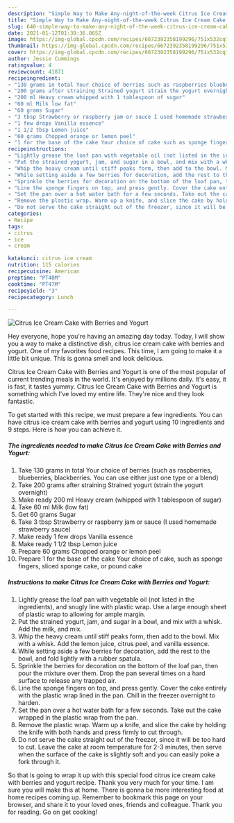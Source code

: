 ```yaml
---
description: "Simple Way to Make Any-night-of-the-week Citrus Ice Cream Cake with Berries and Yogurt"
title: "Simple Way to Make Any-night-of-the-week Citrus Ice Cream Cake with Berries and Yogurt"
slug: 640-simple-way-to-make-any-night-of-the-week-citrus-ice-cream-cake-with-berries-and-yogurt
date: 2021-01-12T01:38:36.065Z
image: https://img-global.cpcdn.com/recipes/6672392358199296/751x532cq70/citrus-ice-cream-cake-with-berries-and-yogurt-recipe-main-photo.jpg
thumbnail: https://img-global.cpcdn.com/recipes/6672392358199296/751x532cq70/citrus-ice-cream-cake-with-berries-and-yogurt-recipe-main-photo.jpg
cover: https://img-global.cpcdn.com/recipes/6672392358199296/751x532cq70/citrus-ice-cream-cake-with-berries-and-yogurt-recipe-main-photo.jpg
author: Jessie Cummings
ratingvalue: 4
reviewcount: 41871
recipeingredient:
- "130 grams in total Your choice of berries such as raspberries blueberries blackberries You can use either just one type or a blend"
- "200 grams after straining Strained yogurt strain the yogurt overnight"
- "200 ml Heavy cream whipped with 1 tablespoon of sugar"
- "60 ml Milk low fat"
- "60 grams Sugar"
- "3 tbsp Strawberry or raspberry jam or sauce I used homemade strawberry sauce"
- "1 few drops Vanilla essence"
- "1 1/2 tbsp Lemon juice"
- "60 grams Chopped orange or lemon peel"
- "1 for the base of the cake Your choice of cake such as sponge fingers sliced sponge cake or pound cake"
recipeinstructions:
- "Lightly grease the loaf pan with vegetable oil (not listed in the ingredients), and snugly line with plastic wrap. Use a large enough sheet of plastic wrap to allowing for ample margin."
- "Put the strained yogurt, jam, and sugar in a bowl, and mix with a whisk. Add the milk, and mix."
- "Whip the heavy cream until stiff peaks form, then add to the bowl. Mix with a whisk. Add the lemon juice, citrus peel, and vanilla essence."
- "While setting aside a few berries for decoration, add the rest to the bowl, and fold lightly with a rubber spatula."
- "Sprinkle the berries for decoration on the bottom of the loaf pan, then pour the mixture over them. Drop the pan several times on a hard surface to release any trapped air."
- "Line the sponge fingers on top, and press gently. Cover the cake entirely with the plastic wrap lined in the pan. Chill in the freezer overnight to harden."
- "Set the pan over a hot water bath for a few seconds. Take out the cake wrapped in the plastic wrap from the pan."
- "Remove the plastic wrap. Warm up a knife, and slice the cake by holding the knife with both hands and press firmly to cut through."
- "Do not serve the cake straight out of the freezer, since it will be too hard to cut. Leave the cake at room temperature for 2-3 minutes, then serve when the surface of the cake is slightly soft and you can easily poke a fork through it."
categories:
- Recipe
tags:
- citrus
- ice
- cream

katakunci: citrus ice cream 
nutrition: 115 calories
recipecuisine: American
preptime: "PT40M"
cooktime: "PT47M"
recipeyield: "3"
recipecategory: Lunch

---
```



![Citrus Ice Cream Cake with Berries and Yogurt](https://img-global.cpcdn.com/recipes/6672392358199296/751x532cq70/citrus-ice-cream-cake-with-berries-and-yogurt-recipe-main-photo.jpg)

Hey everyone, hope you're having an amazing day today. Today, I will show you a way to make a distinctive dish, citrus ice cream cake with berries and yogurt. One of my favorites food recipes. This time, I am going to make it a little bit unique. This is gonna smell and look delicious.



Citrus Ice Cream Cake with Berries and Yogurt is one of the most popular of current trending meals in the world. It's enjoyed by millions daily. It's easy, it is fast, it tastes yummy. Citrus Ice Cream Cake with Berries and Yogurt is something which I've loved my entire life. They're nice and they look fantastic.


To get started with this recipe, we must prepare a few ingredients. You can have citrus ice cream cake with berries and yogurt using 10 ingredients and 9 steps. Here is how you can achieve it.

<!--inarticleads1-->

##### The ingredients needed to make Citrus Ice Cream Cake with Berries and Yogurt:

1. Take 130 grams in total Your choice of berries (such as raspberries, blueberries, blackberries. You can use either just one type or a blend)
1. Take 200 grams after straining Strained yogurt (strain the yogurt overnight)
1. Make ready 200 ml Heavy cream (whipped with 1 tablespoon of sugar)
1. Take 60 ml Milk (low fat)
1. Get 60 grams Sugar
1. Take 3 tbsp Strawberry or raspberry jam or sauce (I used homemade strawberry sauce)
1. Make ready 1 few drops Vanilla essence
1. Make ready 1 1/2 tbsp Lemon juice
1. Prepare 60 grams Chopped orange or lemon peel
1. Prepare 1 for the base of the cake Your choice of cake, such as sponge fingers, sliced sponge cake, or pound cake




<!--inarticleads2-->

##### Instructions to make Citrus Ice Cream Cake with Berries and Yogurt:

1. Lightly grease the loaf pan with vegetable oil (not listed in the ingredients), and snugly line with plastic wrap. Use a large enough sheet of plastic wrap to allowing for ample margin.
1. Put the strained yogurt, jam, and sugar in a bowl, and mix with a whisk. Add the milk, and mix.
1. Whip the heavy cream until stiff peaks form, then add to the bowl. Mix with a whisk. Add the lemon juice, citrus peel, and vanilla essence.
1. While setting aside a few berries for decoration, add the rest to the bowl, and fold lightly with a rubber spatula.
1. Sprinkle the berries for decoration on the bottom of the loaf pan, then pour the mixture over them. Drop the pan several times on a hard surface to release any trapped air.
1. Line the sponge fingers on top, and press gently. Cover the cake entirely with the plastic wrap lined in the pan. Chill in the freezer overnight to harden.
1. Set the pan over a hot water bath for a few seconds. Take out the cake wrapped in the plastic wrap from the pan.
1. Remove the plastic wrap. Warm up a knife, and slice the cake by holding the knife with both hands and press firmly to cut through.
1. Do not serve the cake straight out of the freezer, since it will be too hard to cut. Leave the cake at room temperature for 2-3 minutes, then serve when the surface of the cake is slightly soft and you can easily poke a fork through it.




So that is going to wrap it up with this special food citrus ice cream cake with berries and yogurt recipe. Thank you very much for your time. I am sure you will make this at home. There is gonna be more interesting food at home recipes coming up. Remember to bookmark this page on your browser, and share it to your loved ones, friends and colleague. Thank you for reading. Go on get cooking!
